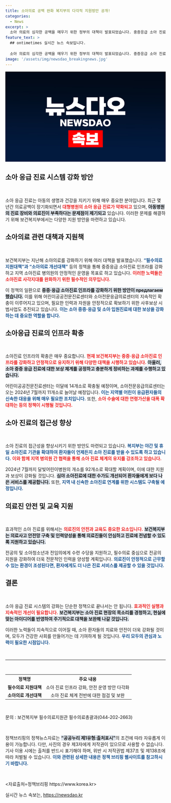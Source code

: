 ```yaml
---
title: 소아의료 공백 완화 복지부의 다각적 지원방안 공개!
categories:
  - News
excerpt: >
  소아 의료의 심각한 공백을 메우기 위한 정부의 대책이 발표되었습니다. 중증응급 소아 진료 인프라 강화와 지역 병의원 협력 확대를 통해, 아동병원과 대형병원의 진료 환경이 개선될 전망입니다.
feature_text: >
  ## ontimetimes 실시간 뉴스 속보입니다.

  소아 의료의 심각한 공백을 메우기 위한 정부의 대책이 발표되었습니다. 중증응급 소아 진료 인프라 강화와 지역 병의원 협력 확대를 통해, 아동병원과 대형병원의 진료 환경이 개선될 전망입니다.
image: '/assets/img/newsdao_breakingnews.jpg'
---
```


<p><img src="/assets/img/newsdao_breakingnews.jpg" alt="ontimetimes 속보" /></p>

<h2 data-ke-size="size26">소아 응급 진료 시스템 강화 방안</h2>

<p data-ke-size="size16">&nbsp;</p>

<p>소아 응급 진료는 아동의 생명과 건강을 지키기 위해 매우 중요한 분야입니다. 최근 몇 년간 의료공백이 장기화되면서 <b><span style="color: #ee2323;">대형병원의 소아 응급 진료가 약화되고</span></b> 있으며, <b><span style="background-color: #21538527;">아동병원의 진료 장비와 의료진이 부족하다는 문제점이 제기되고</span></b> 있습니다. 이러한 문제를 해결하기 위해 보건복지부에서는 다양한 지원 방안을 마련하고 있습니다.</p>

<h2 data-ke-size="size26">소아의료 관련 대책과 지원책</h2>

<p data-ke-size="size16">&nbsp;</p>

<p>보건복지부는 지난해 소아의료를 강화하기 위해 여러 대책을 발표했습니다. <b><span style="color: #1a5490;">“필수의료 지원대책”과 “소아의료 개선대책”</span></b> 등의 정책을 통해 중증응급 소아진료 인프라를 강화하고 지역 소아진료 병의원의 안정적인 운영을 목표로 하고 있습니다. <b><span style="color: #ee2323;">이러한 노력들은 소아진료 사각지대를 완화하기 위한 필수적인 의무입니다.</span></b></p>

<p>이 정책의 일환으로 <b><span style="background-color: #21538527;">중증·응급 소아진료 인프라를 강화하기 위한 방안이 предлагаем했습니다.</span></b> 이를 위해 어린이공공전문진료센터와 소아전문응급의료센터의 지속적인 확충이 이루어지고 있으며, 필요한 인력과 자원을 안정적으로 확보하기 위한 사후보상 시범사업도 추진되고 있습니다.  <b><span style="color: #1a5490;">이는 소아 중증·응급 및 소아 입원진료에 대한 보상을 강화하는 데 중요한 역할을 합니다.</span></b></p>

<h2 data-ke-size="size26">소아응급 진료의 인프라 확충</h2>

<p data-ke-size="size16">&nbsp;</p>

<p>소아진료 인프라의 확충은 매우 중요합니다. <b><span style="color: #ee2323;">현재 보건복지부는 중증·응급 소아진료 인프라를 강화하고 안정적으로 유지하기 위해 다양한 대책을 시행하고 있습니다.</span></b> <b><span style="background-color: #21538527;">아울러, 소아 중증 응급 진료에 대한 보상 체계를 공정하고 충분하게 정비하는 과제를 수행하고 있습니다.</span></b></p>

<p>어린이공공전문진료센터는 이달에 14개소로 확충될 예정이며, 소아전문응급의료센터는 오는 2024년 7월까지 11개소로 늘어날 예정입니다. <b><span style="color: #1a5490;">이는 지역별 어린이 응급환자들의 신속한 대응을 위해 매우 필요한 조치입니다.</span></b> 또한, <b><span style="color: #ee2323;">소아 수술에 대한 연령가산을 대폭 확대하는 등의 정책이 시행될 것입니다.</span></b></p>

<h2 data-ke-size="size26">소아 진료의 접근성 향상</h2>

<p data-ke-size="size16">&nbsp;</p>

<p>소아 진료의 접근성을 향상시키기 위한 방안도 마련되고 있습니다. <b><span style="color: #1a5490;">복지부는 야간 및 휴일 소아진료 기관을 확대하여 환자들이 언제든지 소아 진료를 받을 수 있도록 하고 있습니다.</span></b> <b><span style="color: #ee2323;">이와 함께 지역 병의원 간 협력을 통해 소아 진료 체계의 유지를 강조하고 있습니다.</span></b></p>

<p>2024년 7월까지 달빛어린이병원의 개소를 92개소로 확대할 계획이며, 이에 대한 지원과 보상이 강화될 것입니다. <b><span style="background-color: #21538527;">심야 소아진료에 대한 수가도 개선되어 환자들에게 보다 나은 서비스를 제공합니다.</span></b> 또한, <b><span style="color: #1a5490;">지역 내 신속한 소아진료 연계를 위한 시스템도 구축될 예정입니다.</span></b></p>

<h2 data-ke-size="size26">의료진 안전 및 교육 지원</h2>

<p data-ke-size="size16">&nbsp;</p>

<p>효과적인 소아 진료를 위해서는 <b><span style="color: #ee2323;">의료진의 안전과 교육도 중요한 요소입니다.</span></b> <b><span style="background-color: #21538527;">보건복지부는 의료사고 안전망 구축 및 인력양성을 통해 의료진들이 안심하고 진료에 전념할 수 있도록 지원하고 있습니다.</span></b></p>

<p>전공의 및 소아청소년과 전임의에게 수련 수당을 지원하고, 필수의료 중심으로 전공의 지원을 강화하여 더욱 전문적인 인력을 양성할 계획입니다. <b><span style="color: #1a5490;">의료진이 안정적으로 근무할 수 있는 환경이 조성된다면, 환자에게도 더 나은 진료 서비스를 제공할 수 있을 것입니다.</span></b></p>

<h2 data-ke-size="size26">결론</h2>

<p data-ke-size="size16">&nbsp;</p>

<p>소아 응급 진료 시스템의 강화는 단순한 정책으로 끝나서는 안 됩니다. <b><span style="color: #ee2323;">효과적인 실행과 지속적인 개선이 필요합니다.</span></b> <b><span style="background-color: #21538527;">보건복지부는 소아 진료 현장의 목소리를 경청하고, 현실에 맞는 아이디어를 반영하여 주기적으로 대책을 보완해 나갈 것입니다.</span></b></p>

<p>이러한 노력들이 지속적으로 이어질 때, 소아 환자들의 치료와 안전이 더욱 강화될 것이며, 모두가 건강한 사회를 만들어가는 데 기여하게 될 것입니다. <b><span style="color: #1a5490;">우리 모두의 관심과 노력이 필요한 시점입니다.</span></b></p>

<p data-ke-size="size16">&nbsp;</p>

<hr />

<p data-ke-size="size16">&nbsp;</p>

<table>
    <tr>
        <th style="text-align: center; height: 17px;"><b>정책명</b></th>
        <th style="text-align: center; height: 17px;"><b>주요 내용</b></th>
    </tr>
    <tr>
        <td style="text-align: center; height: 17px;"><b>필수의료 지원대책</b></td>
        <td style="text-align: center; height: 17px;">소아 진료 인프라 강화, 안전 운영 방안 다각화</td>
    </tr>
    <tr>
        <td style="text-align: center; height: 17px;"><b>소아의료 개선대책</b></td>
        <td style="text-align: center; height: 17px;">소아 진료 체계 전반에 대한 점검 및 보완</td>
    </tr>
</table>

<p data-ke-size="size16">&nbsp;</p>

<p>문의 : 보건복지부 필수의료지원관 필수의료총괄과(044-202-2663)</p>

<p data-ke-size="size16">&nbsp;</p>

<p>정책브리핑의 정책뉴스자료는 <b><span style="background-color: #21538527;">“공공누리 제1유형:출처표시”</span></b>의 조건에 따라 자유롭게 이용이 가능합니다. 다만, 사진의 경우 제3자에게 저작권이 있으므로 사용할 수 없습니다. 기사 이용 시에는 출처를 반드시 표기해야 하며, 위반 시 저작권법 제37조 및 제138조에 따라 처벌될 수 있습니다. <b><span style="color: #1a5490;">이와 관련된 상세한 내용은 정책 브리핑 웹사이트를 참고하시기 바랍니다.</span></b> <p data-ke-size="size16">&nbsp;</p></p>

<p>&lt;자료출처=정책브리핑 https://www.korea.kr></p>
실시간 뉴스 속보는, <a href="https://newsdao.kr" rel="dofollow">https://newsdao.kr</a>


